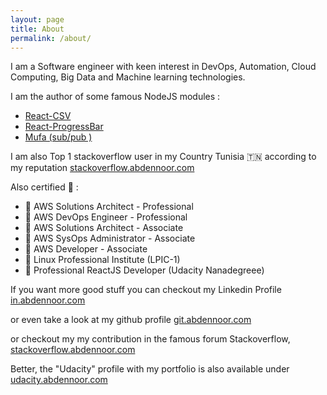 ```yaml
---
layout: page
title: About
permalink: /about/
---
```


I am a Software engineer with keen interest in DevOps, Automation, Cloud Computing, Big Data and Machine learning technologies.

I am the author of some famous NodeJS modules :

- [React-CSV](https://www.npmjs.com/package/react-csv)
- [React-ProgressBar](https://www.npmjs.com/package/react-progressbar)
- [Mufa (sub/pub )](https://www.npmjs.com/package/mufa)

I am also Top 1 stackoverflow user in my Country Tunisia 🇹🇳 according to my reputation [stackoverflow.abdennoor.com](http://stackoverflow.abdennoor.com)


Also certified 🥇 :

- 🥇 AWS Solutions Architect - Professional
- 🥇 AWS DevOps Engineer - Professional
- 🏅 AWS Solutions Architect - Associate
- 🏅 AWS SysOps Administrator - Associate
- 🏅 AWS Developer - Associate
- 🏅 Linux Professional Institute (LPIC-1)
- 🏅 Professional ReactJS Developer (Udacity Nanadegreee)


If you want more good stuff you can checkout my Linkedin Profile [in.abdennoor.com](http://in.abdennoor.com)

or even take a look at my github profile [git.abdennoor.com](http://git.abdennoor.com)

or checkout my  my contribution in the famous forum Stackoverflow, [stackoverflow.abdennoor.com](http://stackoverflow.abdennoor.com)

Better, the "Udacity" profile with my portfolio is also available under [udacity.abdennoor.com](http://udacity.abdennoor.com)
